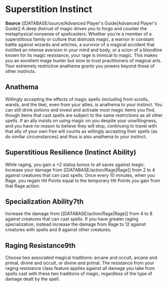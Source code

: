 ﻿---
id: '6'
name: Superstition Instinct
rarity: Common
rus_type_level: null
source: '[[DATABASE/source/Advanced Player''s Guide|Advanced Player''s Guide]]'
trait: null
type: Barbarian Instinct

---
# Superstition Instinct

**Source** [[DATABASE/source/Advanced Player's Guide|Advanced Player's Guide]] 
A deep distrust of magic drives you to forgo and counter the metaphysical nonsense of spellcasters. Whether you're a member of a superstitious family or culture that distrusts magic, a warrior in constant battle against wizards and witches, a survivor of a magical accident that instilled an intense aversion in your mind and body, or a scion of a bloodline known for its magic resistance, your rage is inimical to magic. This makes you an excellent mage hunter but slow to trust practitioners of magical arts. Your extremely restrictive anathema grants you powers beyond those of other instincts.

## Anathema

Willingly accepting the effects of magic spells (including from scrolls, wands, and the like), even from your allies, is anathema to your instinct. You can still drink potions and invest and activate most magic items you find, though items that cast spells are subject to the same restrictions as all other spells. If an ally insists on using magic on you despite your unwillingness, and you have no reason to believe they will stop, continuing to travel with that ally of your own free will counts as willingly accepting their spells (as do similar circumstances) and thus is also anathema to your instinct.

## Superstitious Resilience (Instinct Ability)

While raging, you gain a +2 status bonus to all saves against magic. Increase your damage from [[DATABASE/action/Rage|Rage]] from 2 to 4 against creatures that can cast spells. Once every 10 minutes, when you Rage, you regain Hit Points equal to the temporary Hit Points you gain from that Rage action.

## Specialization Ability<span class="item-type">7th</span>

Increase the damage from [[DATABASE/action/Rage|Rage]] from 4 to 8 against creatures that can cast spells. If you have greater raging specialization, instead increase the damage from Rage to 12 against creatures with spells and 8 against other creatures.

## Raging Resistance<span class="item-type">9th</span>

Choose two associated magical traditions: arcane and occult, arcane and primal, divine and occult, or divine and primal. The resistance from your raging resistance class feature applies against all damage you take from spells cast with these two traditions of magic, regardless of the type of damage dealt by the spell.